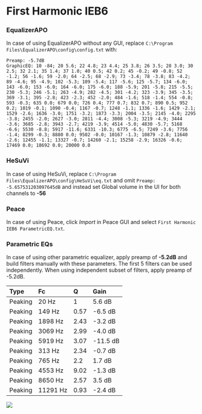 # First Harmonic IEB6

### EqualizerAPO
In case of using EqualizerAPO without any GUI, replace `C:\Program Files\EqualizerAPO\config\config.txt`
with:
```
Preamp: -5.7dB
GraphicEQ: 10 -84; 20 5.6; 22 4.8; 23 4.4; 25 3.8; 26 3.5; 28 3.0; 30 2.5; 32 2.1; 35 1.4; 37 1.0; 40 0.5; 42 0.2; 45 -0.2; 49 -0.8; 52 -1.2; 56 -1.6; 59 -2.0; 64 -2.5; 68 -2.9; 73 -3.4; 78 -3.8; 83 -4.2; 89 -4.6; 95 -4.9; 102 -5.3; 109 -5.4; 117 -5.6; 125 -5.7; 134 -6.0; 143 -6.0; 153 -6.0; 164 -6.0; 175 -6.0; 188 -5.9; 201 -5.8; 215 -5.5; 230 -5.3; 246 -5.1; 263 -4.9; 282 -4.5; 301 -4.2; 323 -3.9; 345 -3.5; 369 -3.1; 395 -2.8; 423 -2.3; 452 -2.0; 484 -1.6; 518 -1.4; 554 -0.8; 593 -0.3; 635 0.0; 679 0.0; 726 0.4; 777 0.7; 832 0.7; 890 0.5; 952 0.2; 1019 -0.1; 1090 -0.4; 1167 -0.7; 1248 -1.1; 1336 -1.6; 1429 -2.1; 1529 -2.6; 1636 -3.0; 1751 -3.2; 1873 -3.3; 2004 -3.5; 2145 -4.0; 2295 -3.8; 2455 -2.0; 2627 -3.0; 2811 -4.4; 3008 -5.3; 3219 -4.9; 3444 -3.6; 3685 -2.8; 3943 -2.7; 4219 -3.9; 4514 -5.0; 4830 -5.7; 5168 -6.6; 5530 -8.8; 5917 -11.6; 6331 -10.3; 6775 -6.5; 7249 -3.6; 7756 -1.4; 8299 -0.3; 8880 0.0; 9502 -0.0; 10167 -1.3; 10879 -2.8; 11640 -2.6; 12455 -1.1; 13327 -0.7; 14260 -2.1; 15258 -2.9; 16326 -0.6; 17469 0.0; 18692 0.0; 20000 0.0
```

### HeSuVi
In case of using HeSuVi, replace `C:\Program Files\EqualizerAPO\config\HeSuVi\eq.txt` and omit `Preamp:
-5.657531203097645dB` and instead set Global volume in the UI for both channels to **-56**

### Peace
In case of using Peace, click *Import* in Peace GUI and select `First Harmonic IEB6 ParametricEQ.txt`.

### Parametric EQs
In case of using other parametric equalizer, apply preamp of **-5.2dB** and build filters manually
with these parameters. The first 5 filters can be used independently.
When using independent subset of filters, apply preamp of -5.2dB.

| Type    | Fc       |    Q | Gain     |
|:--------|:---------|:-----|:---------|
| Peaking | 20 Hz    | 1    | 5.6 dB   |
| Peaking | 149 Hz   | 0.57 | -6.5 dB  |
| Peaking | 1898 Hz  | 2.43 | -3.2 dB  |
| Peaking | 3069 Hz  | 2.99 | -4.0 dB  |
| Peaking | 5919 Hz  | 3.07 | -11.5 dB |
| Peaking | 313 Hz   | 2.34 | -0.7 dB  |
| Peaking | 765 Hz   | 2.2  | 1.7 dB   |
| Peaking | 4553 Hz  | 9.02 | -1.3 dB  |
| Peaking | 8650 Hz  | 2.57 | 3.5 dB   |
| Peaking | 11291 Hz | 0.93 | -2.4 dB  |

![](https://raw.githubusercontent.com/jaakkopasanen/AutoEq/master/results/innerfidelity/sbaf-serious/First%20Harmonic%20IEB6/First%20Harmonic%20IEB6.png)